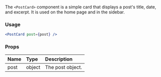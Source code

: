 The `<PostCard>` component is a simple card that displays a post's title, date, and excerpt. It is used on the home page and in the sidebar.

### Usage

```jsx
<PostCard post={post} />
```

### Props

| Name | Type | Description |
| :--- | :--- | :--- |
| post | object | The post object. |
  

